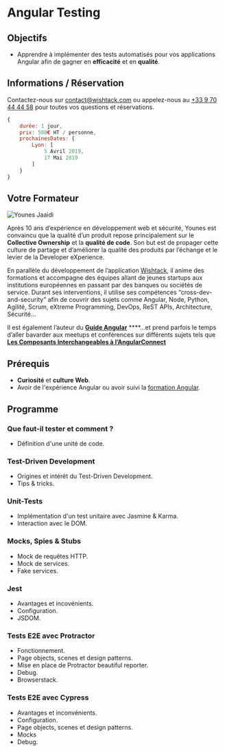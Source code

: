 # Angular Testing

## Objectifs

* Apprendre à implémenter des tests automatisés pour vos applications Angular afin de gagner en **efficacité** et en **qualité**.

## Informations / Réservation

Contactez-nous sur [contact@wishtack.com](mailto:contact@wishtack.com) ou appelez-nous au [+33 9 70 44 44 58](tel:+33%209%2070%2044%2044%2058) pour toutes vos questions et réservations.

```javascript
{
    durée: 1 jour,
    prix: 500€ HT / personne,
    prochainesDates: {
        Lyon: [
            5 Avril 2019,
            17 Mai 2019
        ]
    }
}
```

## Votre Formateur

![Younes Jaaidi](https://wishtackblog.files.wordpress.com/2018/06/younes.png?w=200&h=200)

Après 10 ans d’expérience en développement web et sécurité, Younes est convaincu que la qualité d’un produit repose principalement sur le **Collective Ownership** et la **qualité de code**. Son but est de propager cette culture de partage et d’améliorer la qualité des produits par l’échange et le levier de la Developer eXperience.

En parallèle du développement de l’application [Wishtack](https://www.wishtack.com/), il anime des formations et accompagne des équipes allant de jeunes startups aux institutions européennes en passant par des banques ou sociétés de service. Durant ses interventions, il utilise ses compétences “cross-dev-and-security” afin de couvrir des sujets comme Angular, Node, Python, Agilité, Scrum, eXtreme Programming, DevOps, ReST APIs, Architecture, Sécurité…

Il est également l’auteur du [**Guide Angular**](https://guide-angular.wishtack.io/) ****…et prend parfois le temps d’aller bavarder aux meetups et conférences sur différents sujets tels que [**Les Composants Interchangeables à l’AngularConnect**](https://youtu.be/nX_HhiqmFAI)

## Prérequis

* **Curiosité** et **culture Web**.
* Avoir de l'expérience Angular ou avoir suivi la [formation Angular](angular.md).

## Programme

### Que faut-il tester et comment ?

* Définition d'une unité de code.

### Test-Driven Development

* Origines et intérêt du Test-Driven Development.
* Tips & tricks.

### Unit-Tests

* Implémentation d'un test unitaire avec Jasmine & Karma.
* Interaction avec le DOM.

### Mocks, Spies & Stubs

* Mock de requêtes HTTP.
* Mock de services.
* Fake services.

### Jest

* Avantages et incovénients.
* Configuration.
* JSDOM.

### **Tests E2E avec Protractor**

* Fonctionnement.
* Page objects, scenes et design patterns.
* Mise en place de Protractor beautiful reporter.
* Debug.
* Browserstack.

### **Tests E2E avec Cypress**

* Avantages et inconvénients.
* Configuration.
* Page objects, scenes et design patterns.
* Mocks
* Debug.


